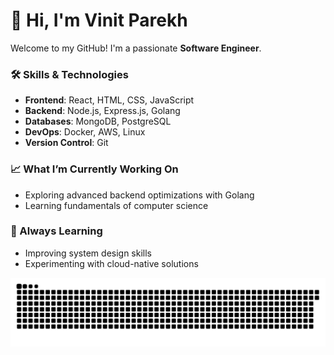 # 👋 Hi, I'm Vinit Parekh

Welcome to my GitHub! I'm a passionate **Software Engineer**.

### 🛠 Skills & Technologies

- **Frontend**: React, HTML, CSS, JavaScript
- **Backend**: Node.js, Express.js, Golang
- **Databases**: MongoDB, PostgreSQL
- **DevOps**: Docker, AWS, Linux
- **Version Control**: Git

### 📈 What I’m Currently Working On
- Exploring advanced backend optimizations with Golang
- Learning fundamentals of computer science

### 🌱 Always Learning  
- Improving system design skills
- Experimenting with cloud-native solutions

![contribution](https://raw.githubusercontent.com/vinitparekh17/vinitparekh17/output/github-contribution-grid-snake-dark.svg)
